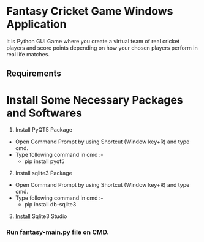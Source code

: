 # Fantasy Cricket Game Windows Application

It  is Python GUI Game where you create a virtual team of real cricket players and score points depending on how your chosen players perform in real life matches.

## Requirements
# Install Some Necessary Packages and Softwares

 1) Install PyQT5 Package
 * Open Command Prompt by using Shortcut (Window key+R) and type cmd.
 * Type following command in cmd :-
      * pip install pyqt5
 2) Install sqlite3 Package
 * Open Command Prompt by using Shortcut (Window key+R) and type cmd.
 * Type following command in cmd :-
      * pip install db-sqlite3
 3) [Install](https://sqlitestudio.pl/index.rvt?act=download) Sqlite3 Studio

### Run fantasy-main.py file on CMD.
